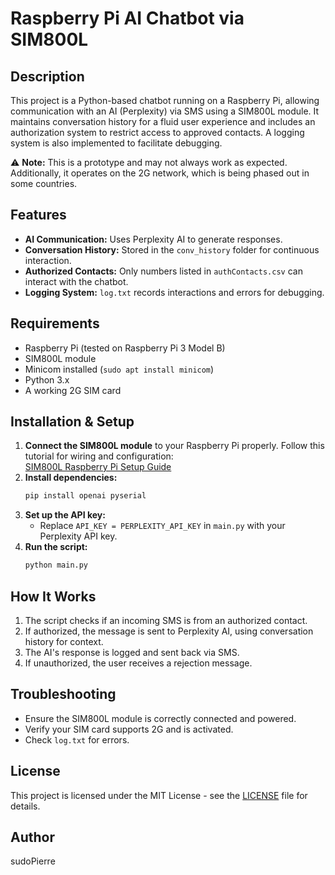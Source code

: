 # Raspberry Pi AI Chatbot via SIM800L  

## Description  
This project is a Python-based chatbot running on a Raspberry Pi, allowing communication with an AI (Perplexity) via SMS using a SIM800L module. It maintains conversation history for a fluid user experience and includes an authorization system to restrict access to approved contacts. A logging system is also implemented to facilitate debugging.  

⚠ **Note:** This is a prototype and may not always work as expected. Additionally, it operates on the 2G network, which is being phased out in some countries.  

## Features  
- **AI Communication:** Uses Perplexity AI to generate responses.  
- **Conversation History:** Stored in the `conv_history` folder for continuous interaction.  
- **Authorized Contacts:** Only numbers listed in `authContacts.csv` can interact with the chatbot.  
- **Logging System:** `log.txt` records interactions and errors for debugging.  

## Requirements  
- Raspberry Pi (tested on Raspberry Pi 3 Model B)  
- SIM800L module  
- Minicom installed (`sudo apt install minicom`)  
- Python 3.x  
- A working 2G SIM card  

## Installation & Setup  
1. **Connect the SIM800L module** to your Raspberry Pi properly. Follow this tutorial for wiring and configuration:  
   [SIM800L Raspberry Pi Setup Guide](https://howtoraspberrypi.com/sim800l-gsm-gps-raspberry-2/)  
2. **Install dependencies:**  
   ```bash
   pip install openai pyserial
   ```  
3. **Set up the API key:**  
   - Replace `API_KEY = PERPLEXITY_API_KEY` in `main.py` with your Perplexity API key.  
4. **Run the script:**  
   ```bash
   python main.py
   ```  

## How It Works  
1. The script checks if an incoming SMS is from an authorized contact.  
2. If authorized, the message is sent to Perplexity AI, using conversation history for context.  
3. The AI's response is logged and sent back via SMS.  
4. If unauthorized, the user receives a rejection message.  

## Troubleshooting  
- Ensure the SIM800L module is correctly connected and powered.  
- Verify your SIM card supports 2G and is activated.  
- Check `log.txt` for errors.  

## License
This project is licensed under the MIT License - see the [LICENSE](LICENSE) file for details.

## Author
sudoPierre
